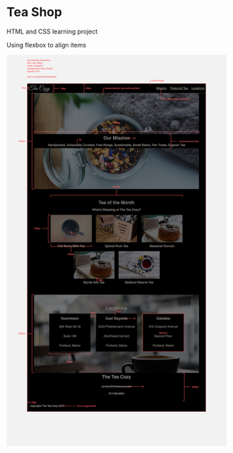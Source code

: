 <h1>Tea Shop</h1>

<p>HTML and CSS learning project</p>

<p>Using flexbox to align items</p>

<img src="img/img-tea-cozy-redline.jpg">

